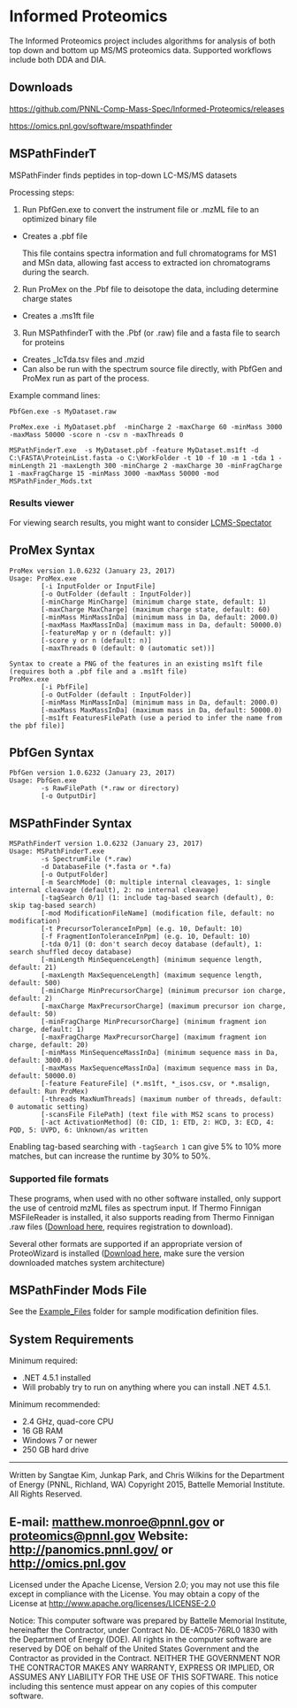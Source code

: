 # Informed Proteomics

The Informed Proteomics project includes algorithms for analysis of both
top down and bottom up MS/MS proteomics data.  Supported workflows include
both DDA and DIA.

## Downloads
https://github.com/PNNL-Comp-Mass-Spec/Informed-Proteomics/releases

https://omics.pnl.gov/software/mspathfinder

## MSPathFinderT

MSPathFinder finds peptides in top-down LC-MS/MS datasets

Processing steps:

1. Run PbfGen.exe to convert the instrument file or .mzML file to an optimized binary file
  * Creates a .pbf file

    This file contains spectra information and full chromatograms for MS1 and MSn data, allowing fast access to extracted ion chromatograms during the search.

2. Run ProMex on the .Pbf file to deisotope the data, including determine charge states
  * Creates a .ms1ft file

3. Run MSPathfinderT with the .Pbf (or .raw) file and a fasta file to search for proteins
  * Creates \_IcTda.tsv files and .mzid
  * Can also be run with the spectrum source file directly, with PbfGen and ProMex run as part of the process.

Example command lines:

`PbfGen.exe -s MyDataset.raw`

`ProMex.exe -i MyDataset.pbf  -minCharge 2 -maxCharge 60 -minMass 3000 -maxMass 50000 -score n -csv n -maxThreads 0`

`MSPathFinderT.exe  -s MyDataset.pbf -feature MyDataset.ms1ft -d C:\FASTA\ProteinList.fasta -o C:\WorkFolder -t 10 -f 10 -m 1 -tda 1 -minLength 21 -maxLength 300 -minCharge 2 -maxCharge 30 -minFragCharge 1 -maxFragCharge 15 -minMass 3000 -maxMass 50000 -mod MSPathFinder_Mods.txt`

### Results viewer
For viewing search results, you might want to consider [LCMS-Spectator](https://github.com/PNNL-Comp-Mass-Spec/LCMS-Spectator)

## ProMex Syntax

```
ProMex version 1.0.6232 (January 23, 2017)
Usage: ProMex.exe
        [-i InputFolder or InputFile]
        [-o OutFolder (default : InputFolder)]
        [-minCharge MinCharge] (minimum charge state, default: 1)
        [-maxCharge MaxCharge] (maximum charge state, default: 60)
        [-minMass MinMassInDa] (minimum mass in Da, default: 2000.0)
        [-maxMass MaxMassInDa] (maximum mass in Da, default: 50000.0)
        [-featureMap y or n (default: y)]
        [-score y or n (default: n)]
        [-maxThreads 0 (default: 0 (automatic set))]

Syntax to create a PNG of the features in an existing ms1ft file
(requires both a .pbf file and a .ms1ft file)
ProMex.exe
        [-i PbfFile]
        [-o OutFolder (default : InputFolder)]
        [-minMass MinMassInDa] (minimum mass in Da, default: 2000.0)
        [-maxMass MaxMassInDa] (maximum mass in Da, default: 50000.0)
        [-ms1ft FeaturesFilePath (use a period to infer the name from the pbf file)]
```

## PbfGen Syntax

```
PbfGen version 1.0.6232 (January 23, 2017)
Usage: PbfGen.exe
        -s RawFilePath (*.raw or directory)
        [-o OutputDir]
```

## MSPathFinder Syntax ##

```
MSPathFinderT version 1.0.6232 (January 23, 2017)
Usage: MSPathFinderT.exe
        -s SpectrumFile (*.raw)
        -d DatabaseFile (*.fasta or *.fa)
        [-o OutputFolder]
        [-m SearchMode] (0: multiple internal cleavages, 1: single internal cleavage (default), 2: no internal cleavage)
        [-tagSearch 0/1] (1: include tag-based search (default), 0: skip tag-based search)
        [-mod ModificationFileName] (modification file, default: no modification)
        [-t PrecursorToleranceInPpm] (e.g. 10, Default: 10)
        [-f FragmentIonToleranceInPpm] (e.g. 10, Default: 10)
        [-tda 0/1] (0: don't search decoy database (default), 1: search shuffled decoy database)
        [-minLength MinSequenceLength] (minimum sequence length, default: 21)
        [-maxLength MaxSequenceLength] (maximum sequence length, default: 500)
        [-minCharge MinPrecursorCharge] (minimum precursor ion charge, default: 2)
        [-maxCharge MaxPrecursorCharge] (maximum precursor ion charge, default: 50)
        [-minFragCharge MinPrecursorCharge] (minimum fragment ion charge, default: 1)
        [-maxFragCharge MaxPrecursorCharge] (maximum fragment ion charge, default: 20)
        [-minMass MinSequenceMassInDa] (minimum sequence mass in Da, default: 3000.0)
        [-maxMass MaxSequenceMassInDa] (maximum sequence mass in Da, default: 50000.0)
        [-feature FeatureFile] (*.ms1ft, *_isos.csv, or *.msalign, default: Run ProMex)
        [-threads MaxNumThreads] (maximum number of threads, default: 0 automatic setting)
        [-scansFile FilePath] (text file with MS2 scans to process)
        [-act ActivationMethod] (0: CID, 1: ETD, 2: HCD, 3: ECD, 4: PQD, 5: UVPD, 6: Unknown/as written
```

Enabling tag-based searching with `-tagSearch 1` can give 5% to 10% more matches, but can increase the runtime by 30% to 50%.

### Supported file formats

These programs, when used with no other software installed, only support the use of centroid mzML files as spectrum input. If Thermo Finnigan MSFileReader is installed, it also supports reading from Thermo Finnigan .raw files ([Download here](https://thermo.flexnetoperations.com/control/thmo/download?element=6306677), requires registration to download).

Several other formats are supported if an appropriate version of ProteoWizard is installed ([Download here](http://proteowizard.sourceforge.net/downloads.shtml), make sure the version downloaded matches system architecture)

## MSPathFinder Mods File

See the [Example_Files](https://github.com/PNNL-Comp-Mass-Spec/Informed-Proteomics/tree/master/Example_Files) folder for sample modification definition files.

## System Requirements
Minimum required:
* .NET 4.5.1 installed
* Will probably try to run on anything where you can install .NET 4.5.1.

Minimum recommended:
* 2.4 GHz, quad-core CPU
* 16 GB RAM
* Windows 7 or newer
* 250 GB hard drive

-------------------------------------------------------------------------------
Written by Sangtae Kim, Junkap Park, and Chris Wilkins for the Department of Energy (PNNL, Richland, WA)
Copyright 2015, Battelle Memorial Institute.  All Rights Reserved.

E-mail: matthew.monroe@pnnl.gov or proteomics@pnnl.gov
Website: http://panomics.pnnl.gov/ or http://omics.pnl.gov
-------------------------------------------------------------------------------

Licensed under the Apache License, Version 2.0; you may not use this file except
in compliance with the License.  You may obtain a copy of the License at
http://www.apache.org/licenses/LICENSE-2.0

Notice: This computer software was prepared by Battelle Memorial Institute,
hereinafter the Contractor, under Contract No. DE-AC05-76RL0 1830 with the
Department of Energy (DOE).  All rights in the computer software are reserved
by DOE on behalf of the United States Government and the Contractor as
provided in the Contract.  NEITHER THE GOVERNMENT NOR THE CONTRACTOR MAKES ANY
WARRANTY, EXPRESS OR IMPLIED, OR ASSUMES ANY LIABILITY FOR THE USE OF THIS
SOFTWARE.  This notice including this sentence must appear on any copies of
this computer software.
